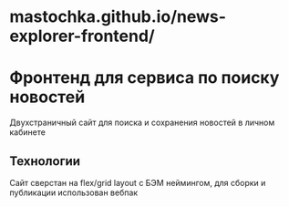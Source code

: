 # mastochka.github.io/news-explorer-frontend/
# Фронтенд для сервиса по поиску новостей
Двухстраничный сайт для поиска и сохранения новостей в личном кабинете
## Технологии
Сайт сверстан на flex/grid layout с БЭМ неймингом, для сборки и публикации использован вебпак

